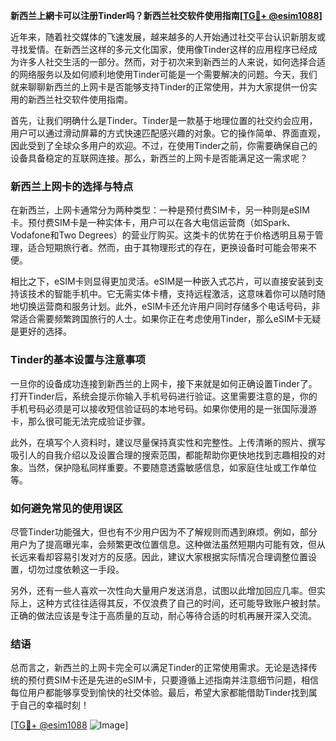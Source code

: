 **新西兰上網卡可以注册Tinder吗？新西兰社交软件使用指南[[TG💪+ @esim1088](https://t.me/s/esim1088)]**

近年来，随着社交媒体的飞速发展，越来越多的人开始通过社交平台认识新朋友或寻找爱情。在新西兰这样的多元文化国家，使用像Tinder这样的应用程序已经成为许多人社交生活的一部分。然而，对于初次来到新西兰的人来说，如何选择合适的网络服务以及如何顺利地使用Tinder可能是一个需要解决的问题。今天，我们就来聊聊新西兰的上网卡是否能够支持Tinder的正常使用，并为大家提供一份实用的新西兰社交软件使用指南。

首先，让我们明确什么是Tinder。Tinder是一款基于地理位置的社交约会应用，用户可以通过滑动屏幕的方式快速匹配感兴趣的对象。它的操作简单、界面直观，因此受到了全球众多用户的欢迎。不过，在使用Tinder之前，你需要确保自己的设备具备稳定的互联网连接。那么，新西兰的上网卡是否能满足这一需求呢？

### 新西兰上网卡的选择与特点

在新西兰，上网卡通常分为两种类型：一种是预付费SIM卡，另一种则是eSIM卡。预付费SIM卡是一种实体卡，用户可以在各大电信运营商（如Spark、Vodafone和Two Degrees）的营业厅购买。这类卡的优势在于价格透明且易于管理，适合短期旅行者。然而，由于其物理形式的存在，更换设备时可能会带来不便。

相比之下，eSIM卡则显得更加灵活。eSIM是一种嵌入式芯片，可以直接安装到支持该技术的智能手机中。它无需实体卡槽，支持远程激活，这意味着你可以随时随地切换运营商和服务计划。此外，eSIM卡还允许用户同时存储多个电话号码，非常适合需要频繁跨国旅行的人士。如果你正在考虑使用Tinder，那么eSIM卡无疑是更好的选择。

### Tinder的基本设置与注意事项

一旦你的设备成功连接到新西兰的上网卡，接下来就是如何正确设置Tinder了。打开Tinder后，系统会提示你输入手机号码进行验证。这里需要注意的是，你的手机号码必须是可以接收短信验证码的本地号码。如果你使用的是一张国际漫游卡，那么很可能无法完成验证步骤。

此外，在填写个人资料时，建议尽量保持真实性和完整性。上传清晰的照片、撰写吸引人的自我介绍以及设置合理的搜索范围，都能帮助你更快地找到志趣相投的对象。当然，保护隐私同样重要。不要随意透露敏感信息，如家庭住址或工作单位等。

### 如何避免常见的使用误区

尽管Tinder功能强大，但也有不少用户因为不了解规则而遇到麻烦。例如，部分用户为了提高曝光率，会频繁更改位置信息。这种做法虽然短期内可能有效，但从长远来看却容易引发对方的反感。因此，建议大家根据实际情况合理调整位置设置，切勿过度依赖这一手段。

另外，还有一些人喜欢一次性向大量用户发送消息，试图以此增加回应几率。但实际上，这种方式往往适得其反，不仅浪费了自己的时间，还可能导致账户被封禁。正确的做法应该是专注于高质量的互动，耐心等待合适的时机再展开深入交流。

### 结语

总而言之，新西兰的上网卡完全可以满足Tinder的正常使用需求。无论是选择传统的预付费SIM卡还是先进的eSIM卡，只要遵循上述指南并注意细节问题，相信每位用户都能够享受到愉快的社交体验。最后，希望大家都能借助Tinder找到属于自己的幸福时刻！

[[TG💪+ @esim1088](https://t.me/s/esim1088) ![Image](https://i.postimg.cc/4NQfJmqS/Snipaste-2025-05-13-00-14-12.png)]
